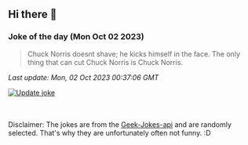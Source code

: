 ## Hi there 👋

### Joke of the day (Mon Oct 02 2023)
<!-- joke -->
>Chuck Norris doesnt shave; he kicks himself in the face. The only thing that can cut Chuck Norris is Chuck Norris.
<!-- /joke -->

*Last update: Mon, 02 Oct 2023 00:37:06 GMT*

[![Update joke](https://github.com/nclskfm/nclskfm/actions/workflows/joke.yml/badge.svg)](https://github.com/nclskfm/nclskfm/actions/workflows/joke.yml)

<br><br>
Disclaimer: The jokes are from the [Geek-Jokes-api](https://github.com/sameerkumar18/geek-joke-api) and are randomly selected. That's why they are unfortunately often not funny. :D
